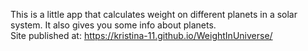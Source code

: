 
This is a little app that calculates weight on different planets in a solar system. It also gives you some info about planets. <br/>
Site published at: https://kristina-11.github.io/WeightInUniverse/
